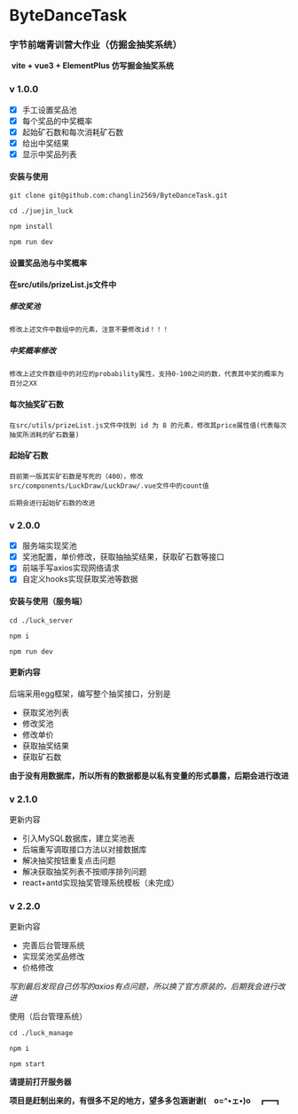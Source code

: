 # ByteDanceTask

### 字节前端青训营大作业（仿掘金抽奖系统）

​	**vite + vue3  + ElementPlus 仿写掘金抽奖系统**

### v  1.0.0

- [x] 手工设置奖品池
- [x] 每个奖品的中奖概率
- [x] 起始矿石数和每次消耗矿石数
- [x] 给出中奖结果
- [x] 显示中奖品列表

#### 安装与使用

```
git clone git@github.com:changlin2569/ByteDanceTask.git

cd ./juejin_luck

npm install

npm run dev

```

#### 设置奖品池与中奖概率

**在src/utils/prizeList.js文件中**

##### 修改奖池

```
修改上述文件中数组中的元素，注意不要修改id！！！
```



##### 中奖概率修改

```
修改上述文件数组中的对应的probability属性，支持0-100之间的数，代表其中奖的概率为百分之XX
```



#### 每次抽奖矿石数

```
在src/utils/prizeList.js文件中找到 id 为 8 的元素，修改其price属性值(代表每次抽奖所消耗的矿石数量)
```



#### 起始矿石数

```
目前第一版其实矿石数是写死的（400），修改src/components/LuckDraw/LuckDraw/.vue文件中的count值

后期会进行起始矿石数的改进
```

### v 2.0.0

- [x] 服务端实现奖池
- [x] 奖池配置，单价修改，获取抽抽奖结果，获取矿石数等接口
- [x] 前端手写axios实现网络请求
- [x] 自定义hooks实现获取奖池等数据

#### 安装与使用（服务端）

```
cd ./luck_server

npm i

npm run dev
```

#### 更新内容

后端采用egg框架，编写整个抽奖接口，分别是

- 获取奖池列表
- 修改奖池
- 修改单价
- 获取抽奖结果
- 获取矿石数

**由于没有用数据库，所以所有的数据都是以私有变量的形式暴露，后期会进行改进**

### v 2.1.0

更新内容

- 引入MySQL数据库，建立奖池表
- 后端重写调取接口方法以对接数据库
- 解决抽奖按钮重复点击问题
- 解决获取抽奖列表不按顺序排列问题
- react+antd实现抽奖管理系统模板（未完成）

### v 2.2.0

更新内容

- 完善后台管理系统
- 实现奖池奖品修改
- 价格修改

*写到最后发现自己仿写的axios有点问题，所以换了官方原装的，后期我会进行改进*

使用（后台管理系统）

```
cd ./luck_manage

npm i

npm start
```

**请提前打开服务器**



**项目是赶制出来的，有很多不足的地方，望多多包涵谢谢(　o=^•ェ•)o　┏━┓**